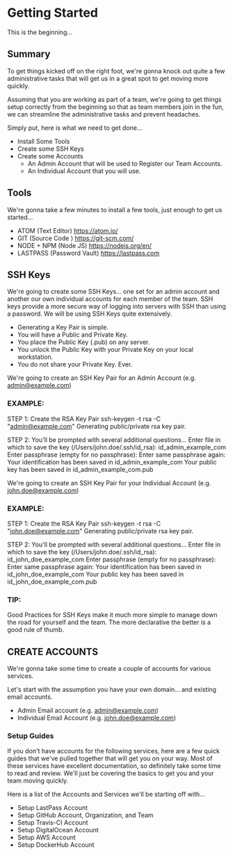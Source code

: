 # Getting Started
This is the beginning...

## Summary
To get things kicked off on the right foot, we're gonna knock out quite a few administrative tasks that will get us in a great spot to get moving more quickly.

Assuming that you are working as part of a team, we're going to get things setup correctly from the beginning so that as team members join in the fun, we can streamline the administrative tasks and prevent headaches.

Simply put, here is what we need to get done...
- Install Some Tools
- Create some SSH Keys
- Create some Accounts
  - An Admin Account that will be used to Register our Team Accounts.
  - An Individual Account that you will use.


## Tools
We're gonna take a few minutes to install a few tools, just enough to get us started...

- ATOM (Text Editor) https://atom.io/
- GIT (Source Code ) https://git-scm.com/
- NODE + NPM (Node JS) https://nodejs.org/en/
- LASTPASS (Password Vault) https://lastpass.com


## SSH Keys
We're going to create some SSH Keys... one set for an admin account and another our own individual accounts for each member of the team. SSH keys provide a more secure way of logging into servers with SSH than using a password. We will be using SSH Keys quite extensively.

- Generating a Key Pair is simple.
- You will have a Public and Private Key.
- You place the Public Key (.pub) on any server.
- You unlock the Public Key with your Private Key on your local workstation.
- You do not share your Private Key. Ever.


We're going to create an SSH Key Pair for an Admin Account (e.g. admin@example.com)

### EXAMPLE:
STEP 1: Create the RSA Key Pair
    ssh-keygen -t rsa -C "admin@example.com"
    Generating public/private rsa key pair.

STEP 2: You'll be prompted with several additional questions...
    Enter file in which to save the key (/Users/john.doe/.ssh/id_rsa): id_admin_example_com
    Enter passphrase (empty for no passphrase): <leave blank>
    Enter same passphrase again: <leave blank>
    Your identification has been saved in id_admin_example_com
    Your public key has been saved in id_admin_example_com.pub


We're going to create an SSH Key Pair for your Individual Account (e.g. john.doe@example.com)

### EXAMPLE:
STEP 1: Create the RSA Key Pair
    ssh-keygen -t rsa -C "john.doe@example.com"
    Generating public/private rsa key pair.

STEP 2: You'll be prompted with several additional questions...
    Enter file in which to save the key (/Users/john.doe/.ssh/id_rsa): id_john_doe_example_com
    Enter passphrase (empty for no passphrase): <leave blank>
    Enter same passphrase again: <leave blank>
    Your identification has been saved in id_john_doe_example_com
    Your public key has been saved in id_john_doe_example_com.pub

### TIP:
Good Practices for SSH Keys make it much more simple to manage down the road for yourself and the team.  The more declarative the better is a good rule of thumb.


## CREATE ACCOUNTS
We're gonna take some time to create a couple of accounts for various services.

Let's start with the assumption you have your own domain... and existing email accounts.

- Admin Email account (e.g. admin@example.com)
- Individual Email Account (e.g. john.doe@example.com)

### Setup Guides
If you don't have accounts for the following services, here are a few quick guides that we've pulled together that will get you on your way.  Most of these services have excellent documentation, so definitely take some time to read and review.  We'll just be covering the basics to get you and your team moving quickly.

Here is a list of the Accounts and Services we'll be starting off with...
- Setup LastPass Account
- Setup GitHub Account, Organization, and Team
- Setup Travis-CI Account
- Setup DigitalOcean Account
- Setup AWS Account
- Setup DockerHub Account
